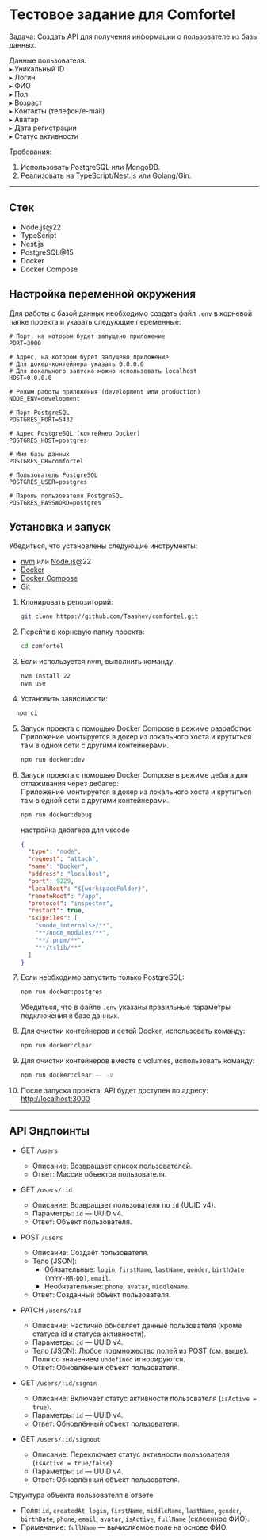 # Тестовое задание для Comfortel

Задача:
Создать API для получения информации о пользователе из базы данных.

Данные пользователя:\
▸ Уникальный ID\
▸ Логин\
▸ ФИО\
▸ Пол\
▸ Возраст\
▸ Контакты (телефон/e-mail)\
▸ Аватар\
▸ Дата регистрации\
▸ Статус активности

Требования:

1. Использовать PostgreSQL или MongoDB.
2. Реализовать на TypeScript/Nest.js или Golang/Gin.

---

## Стек

- Node.js@22
- TypeScript
- Nest.js
- PostgreSQL@15
- Docker
- Docker Compose

## Настройка переменной окружения

Для работы с базой данных необходимо создать файл `.env` в корневой папке проекта и указать следующие переменные:

```env
# Порт, на котором будет запущено приложение
PORT=3000

# Адрес, на котором будет запущено приложение
# Для докер-контейнера указать 0.0.0.0
# Для локального запуска можно использовать localhost
HOST=0.0.0.0

# Режим работы приложения (development или production)
NODE_ENV=development

# Порт PostgreSQL
POSTGRES_PORT=5432

# Адрес PostgreSQL (контейнер Docker)
POSTGRES_HOST=postgres

# Имя базы данных
POSTGRES_DB=comfortel

# Пользователь PostgreSQL
POSTGRES_USER=postgres

# Пароль пользователя PostgreSQL
POSTGRES_PASSWORD=postgres

```

## Установка и запуск

Убедиться, что установлены следующие инструменты:

- [nvm](https://github.com/nvm-sh/nvm) или [Node.js](https://nodejs.org/)@22
- [Docker](https://www.docker.com/)
- [Docker Compose](https://docs.docker.com/compose/)
- [Git](https://git-scm.com/)

1.  Клонировать репозиторий:

    ```bash
    git clone https://github.com/Taashev/comfortel.git
    ```

2.  Перейти в корневую папку проекта:

    ```bash
    cd comfortel
    ```

3.  Если используется nvm, выполнить команду:

    ```bash
    nvm install 22
    nvm use
    ```

4.  Установить зависимости:

```bash
  npm ci
```

5.  Запуск проекта с помощью Docker Compose в режиме разработки:\
    Приложение монтируется в докер из локального хоста и крутиться там в одной сети с другими контейнерами.

    ```bash
    npm run docker:dev
    ```

6.  Запуск проекта с помощью Docker Compose в режиме дебага для отлаживания через дебагер:\
    Приложение монтируется в докер из локального хоста и крутиться там в одной сети с другими контейнерами.

    ```bash
    npm run docker:debug
    ```

    настройка дебагера для vscode

    ```json
    {
      "type": "node",
      "request": "attach",
      "name": "Docker",
      "address": "localhost",
      "port": 9229,
      "localRoot": "${workspaceFolder}",
      "remoteRoot": "/app",
      "protocol": "inspector",
      "restart": true,
      "skipFiles": [
        "<node_internals>/**",
        "**/node_modules/**",
        "**/.pnpm/**",
        "**/tslib/**"
      ]
    }
    ```

7.  Если необходимо запустить только PostgreSQL:

    ```bash
    npm run docker:postgres
    ```

    Убедиться, что в файле `.env` указаны правильные параметры подключения к базе данных.

8.  Для очистки контейнеров и сетей Docker, использовать команду:

    ```bash
    npm run docker:clear
    ```

9.  Для очистки контейнеров вместе с volumes, использовать команду:

    ```bash
    npm run docker:clear -- -v
    ```

10. После запуска проекта, API будет доступен по адресу: [http://localhost:3000](http://localhost:3000)

---

## API Эндпоинты

- GET `/users`
  - Описание: Возвращает список пользователей.
  - Ответ: Массив объектов пользователя.

- GET `/users/:id`
  - Описание: Возвращает пользователя по `id` (UUID v4).
  - Параметры: `id` — UUID v4.
  - Ответ: Объект пользователя.

- POST `/users`
  - Описание: Создаёт пользователя.
  - Тело (JSON):
    - Обязательные: `login`, `firstName`, `lastName`, `gender`, `birthDate (YYYY-MM-DD)`, `email`.
    - Необязательные: `phone`, `avatar`, `middleName`.
  - Ответ: Созданный объект пользователя.

- PATCH `/users/:id`
  - Описание: Частично обновляет данные пользователя (кроме статуса id и статуса активности).
  - Параметры: `id` — UUID v4.
  - Тело (JSON): Любое подмножество полей из POST (см. выше). Поля со значением `undefined` игнорируются.
  - Ответ: Обновлённый объект пользователя.

- GET `/users/:id/signin`
  - Описание: Включает статус активности пользователя (`isActive = true`).
  - Параметры: `id` — UUID v4.
  - Ответ: Обновлённый объект пользователя.

- GET `/users/:id/signout`
  - Описание: Переключает статус активности пользователя (`isActive = true/false`).
  - Параметры: `id` — UUID v4.
  - Ответ: Обновлённый объект пользователя.

Структура объекта пользователя в ответе

- Поля: `id`, `createdAt`, `login`, `firstName`, `middleName`, `lastName`, `gender`, `birthDate`, `phone`, `email`, `avatar`, `isActive`, `fullName` (склеенное ФИО).
- Примечание: `fullName` — вычисляемое поле на основе ФИО.
